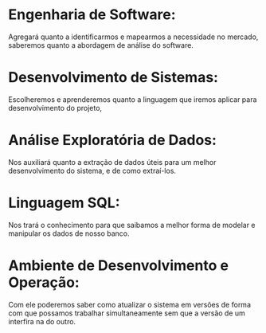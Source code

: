 
# Engenharia de Software: 
Agregará quanto a identificarmos e mapearmos a necessidade no mercado, saberemos quanto a abordagem de análise do software.

# Desenvolvimento de Sistemas:
Escolheremos e aprenderemos quanto a linguagem que iremos aplicar para desenvolvimento do projeto,

# Análise Exploratória de Dados: 
Nos auxiliará quanto a extração de dados úteis para um melhor desenvolvimento do sistema, e de como extraí-los.

# Linguagem SQL: 
Nos trará o conhecimento para que saibamos a melhor forma de modelar e manipular os dados de nosso banco.

# Ambiente de Desenvolvimento e Operação: 
Com ele poderemos saber como atualizar o sistema em versões de forma com que possamos trabalhar simultaneamente sem que a versão de um interfira na do outro.
